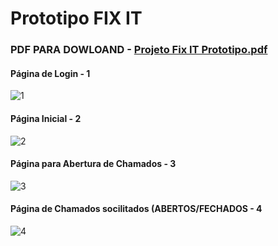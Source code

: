 
# Prototipo FIX IT

### PDF PARA DOWLOAND - [Projeto Fix IT Prototipo.pdf](https://github.com/samuelllopes/Projeto-Fix-IT/files/9541612/Projeto.Fix.IT.Prototipo.pdf)

#### Página de Login - 1
![1](https://user-images.githubusercontent.com/103187575/189507668-f8296d51-86bb-4047-9905-a4c14869e489.png)
#### Página Inicial - 2
![2](https://user-images.githubusercontent.com/103187575/189507671-ce64ca22-0fae-42a4-b9b4-1589944f0850.png)
#### Página para Abertura de Chamados - 3
![3](https://user-images.githubusercontent.com/103187575/189507672-9b76fc0b-5dcb-4768-b898-27321e0bdc06.png)
#### Página de Chamados socilitados (ABERTOS/FECHADOS - 4
![4](https://user-images.githubusercontent.com/103187575/189507674-6cc3fd4a-5fa3-4845-b540-dd8699fee320.png)
